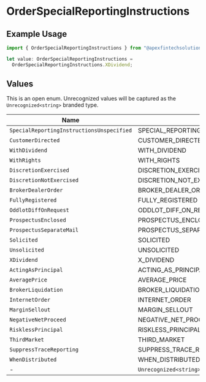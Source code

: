 # OrderSpecialReportingInstructions

## Example Usage

```typescript
import { OrderSpecialReportingInstructions } from "@apexfintechsolutions/ascend-sdk/models/components";

let value: OrderSpecialReportingInstructions =
  OrderSpecialReportingInstructions.XDividend;
```

## Values

This is an open enum. Unrecognized values will be captured as the `Unrecognized<string>` branded type.

| Name                                       | Value                                      |
| ------------------------------------------ | ------------------------------------------ |
| `SpecialReportingInstructionsUnspecified`  | SPECIAL_REPORTING_INSTRUCTIONS_UNSPECIFIED |
| `CustomerDirected`                         | CUSTOMER_DIRECTED                          |
| `WithDividend`                             | WITH_DIVIDEND                              |
| `WithRights`                               | WITH_RIGHTS                                |
| `DiscretionExercised`                      | DISCRETION_EXERCISED                       |
| `DiscretionNotExercised`                   | DISCRETION_NOT_EXERCISED                   |
| `BrokerDealerOrder`                        | BROKER_DEALER_ORDER                        |
| `FullyRegistered`                          | FULLY_REGISTERED                           |
| `OddlotDiffOnRequest`                      | ODDLOT_DIFF_ON_REQUEST                     |
| `ProspectusEnclosed`                       | PROSPECTUS_ENCLOSED                        |
| `ProspectusSeparateMail`                   | PROSPECTUS_SEPARATE_MAIL                   |
| `Solicited`                                | SOLICITED                                  |
| `Unsolicited`                              | UNSOLICITED                                |
| `XDividend`                                | X_DIVIDEND                                 |
| `ActingAsPrincipal`                        | ACTING_AS_PRINCIPAL                        |
| `AveragePrice`                             | AVERAGE_PRICE                              |
| `BrokerLiquidation`                        | BROKER_LIQUIDATION                         |
| `InternetOrder`                            | INTERNET_ORDER                             |
| `MarginSellout`                            | MARGIN_SELLOUT                             |
| `NegativeNetProceed`                       | NEGATIVE_NET_PROCEED                       |
| `RisklessPrincipal`                        | RISKLESS_PRINCIPAL                         |
| `ThirdMarket`                              | THIRD_MARKET                               |
| `SuppressTraceReporting`                   | SUPPRESS_TRACE_REPORTING                   |
| `WhenDistributed`                          | WHEN_DISTRIBUTED                           |
| -                                          | `Unrecognized<string>`                     |